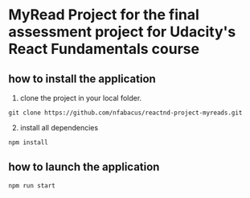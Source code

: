 # MyRead Project for the final assessment project for Udacity's React Fundamentals course

## how to install the application
1. clone the project in your local folder.
```
git clone https://github.com/nfabacus/reactnd-project-myreads.git
```
2. install all dependencies
```
npm install
```
## how to launch the application
```
npm run start
```

